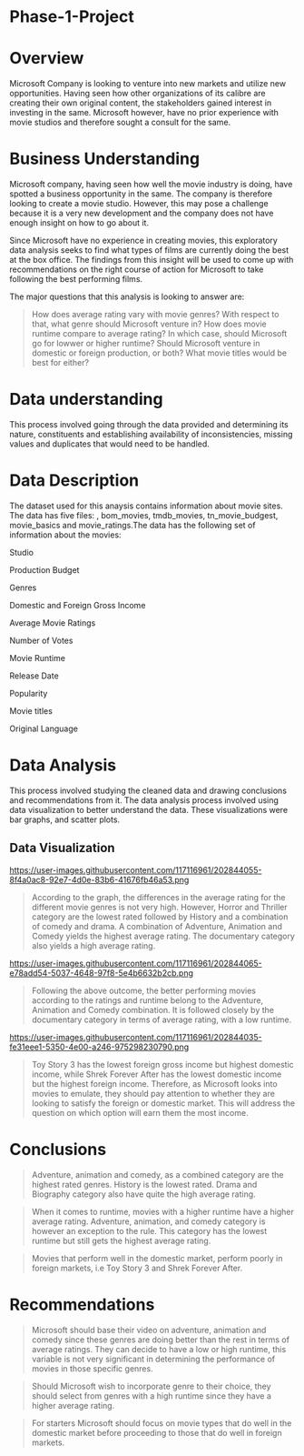 # Phase-1-Project
# Overview
Microsoft Company is looking to venture into new markets and utilize new opportunities. Having seen how other organizations of its calibre are creating their own original content, the stakeholders gained interest in investing in the same. Microsoft however, have no prior experience with movie studios and therefore sought a consult for the same.

# Business Understanding
Microsoft company, having seen how well the movie industry is doing, have spotted a business opportunity in the same. The company is therefore looking to create a movie studio. However, this may pose a challenge because it is a very new development and the company does not have enough insight on how to go about it.

Since Microsoft have no experience in creating movies, this exploratory data analysis seeks to find what types of films are currently doing the best at the box office. The findings from this insight will be used to come up with recommendations on the right course of action for Microsoft to take following the best performing films.

The major questions that this analysis is looking to answer are:
>How does average rating vary with movie genres? With respect to that, what genre should Microsoft venture in?
>How does movie runtime compare to average rating? In which case, should Microsoft go for lowwer or higher runtime?
>Should Microsoft venture in domestic or foreign production, or both? What movie titles would be best for either?

# Data understanding
This process involved going through the data provided and determining its nature, constituents and establishing availability of inconsistencies, missing values and duplicates that would need to be handled.

# Data Description
The dataset used for this anaysis contains information about movie sites. The data has five files: , bom_movies, tmdb_movies, tn_movie_budgest, movie_basics and movie_ratings.The data has the following set of information about the movies:

Studio

Production Budget

Genres

Domestic and Foreign Gross Income

Average Movie Ratings

Number of Votes

Movie Runtime

Release Date

Popularity

Movie titles

Original Language

# Data Analysis
This process involved studying the cleaned data and drawing conclusions and recommendations from it.
The data analysis process involved using data visualization to better understand the data. These visualizations were bar graphs, and scatter plots. 

## Data Visualization

https://user-images.githubusercontent.com/117116961/202844055-8f4a0ac8-92e7-4d0e-83b6-41676fb46a53.png
>According to the graph, the differences in the average rating for the different movie genres is not very high. However, Horror and Thriller category are the lowest rated followed by History and a combination of comedy and drama. A combination of Adventure, Animation and Comedy yields the highest average rating. The documentary category also yields a high average rating.

https://user-images.githubusercontent.com/117116961/202844065-e78add54-5037-4648-97f8-5e4b6632b2cb.png
>Following the above outcome, the better performing movies according to the ratings and runtime belong to the Adventure, Animation and Comedy combination. It is followed closely by the documentary category in terms of average rating, with a low runtime.

https://user-images.githubusercontent.com/117116961/202844035-fe31eee1-5350-4e00-a246-975298230790.png

>Toy Story 3 has the lowest foreign gross income but highest domestic income, while Shrek Forever After has the lowest domestic income but the highest foreign income. Therefore, as Microsoft looks into movies to emulate, they should pay attention to whether they are looking to satisfy the foreign or domestic market. This will address the question on which option will earn them the most income.

# Conclusions
>Adventure, animation and comedy, as a combined category are the highest rated genres. History is the lowest rated. Drama and Biography category also have quite the high average rating.

>When it comes to runtime, movies with a higher runtime have a higher average rating. Adventure, animation, and comedy category is however an exception to the rule. This category has the lowest runtime but still gets the highest average rating.

>Movies that perform well in the domestic market, perform poorly in foreign markets, i.e Toy Story 3 and Shrek Forever After.

# Recommendations
>Microsoft should base their video on adventure, animation and comedy since these genres are doing better than the rest in terms of average ratings. They can decide to have a low or high runtime, this variable is not very significant in determining the performance of movies in those specific genres.

>Should Microsoft wish to incorporate genre to their choice, they should select from genres with a high runtime since they have a higher average rating.

>For starters Microsoft should focus on movie types that do well in the domestic market before proceeding to those that do well in foreign markets.





